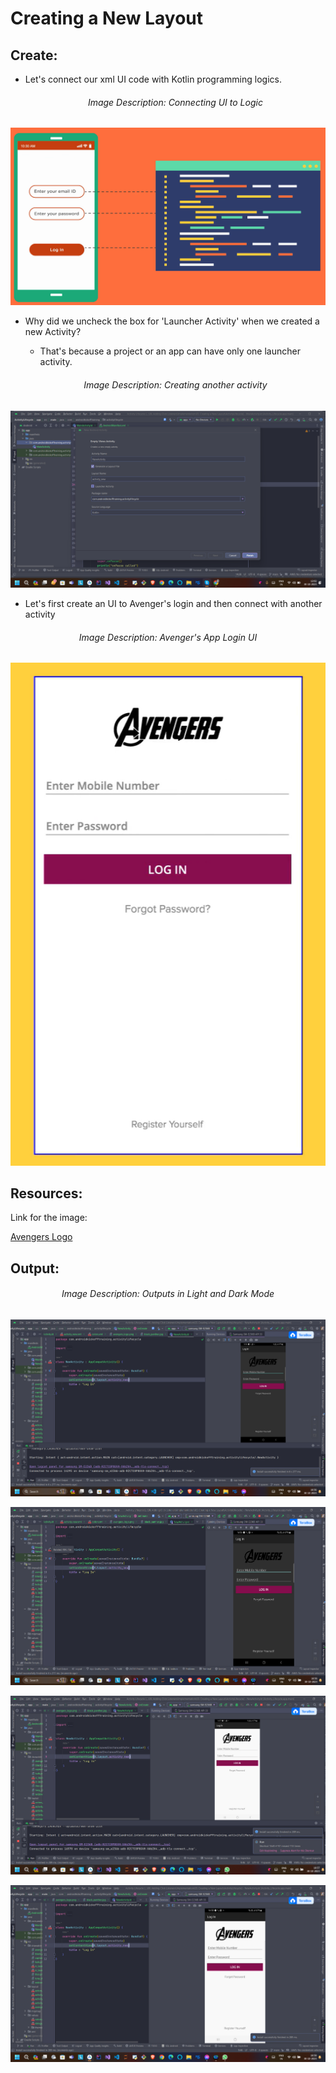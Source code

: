 # Creating a New Layout

## Create:

 - Let's connect our xml UI code with Kotlin programming logics.
   
     <h6 align = "center">  Image Description: Connecting UI to Logic </h6>


  <p align="center">
  <img src="https://github.com/Amit-Ashok-Swain/Android-Kick-Off/blob/main/images/Creating-a-New-Layout/01.png" alt="Image Description" />
       </p>


  
 - Why did we uncheck the box for 'Launcher Activity' when we created a new Activity?
   - That's because a project or an app can have only one launcher activity.

   <h6 align = "center">  Image Description: Creating another activity </h6>

 <p align="center">
  <img src="https://github.com/Amit-Ashok-Swain/Android-Kick-Off/blob/main/images/Creating-a-New-Layout/02.png" alt="Image Description" />
       </p>


    
 - Let's first create an UI to Avenger's login and then connect with another activity


 <h6 align = "center">  Image Description: Avenger's App Login UI </h6>

<p align="center">
  <img src="https://github.com/Amit-Ashok-Swain/Android-Kick-Off/blob/main/images/Creating-a-New-Layout/03.png" alt="Image Description" />
       </p>


## Resources:

Link for the image:

[Avengers Logo](https://trainings.internshala.com/uploads/android/content_media/Avengers_Logo.png)
  

## Output:

<h6 align = "center">  Image Description: Outputs in Light and Dark Mode </h6>


  <p align="center">
  <img src="https://github.com/Amit-Ashok-Swain/Android-Kick-Off/blob/main/images/Creating-a-New-Layout/Outputs/01.png" alt="Image Description" />
       </p>

  <p align="center">
  <img src="https://github.com/Amit-Ashok-Swain/Android-Kick-Off/blob/main/images/Creating-a-New-Layout/Outputs/02.png" alt="Image Description" />
       </p>

  <p align="center">
  <img src="https://github.com/Amit-Ashok-Swain/Android-Kick-Off/blob/main/images/Creating-a-New-Layout/Outputs/03.png" alt="Image Description" />
       </p>


  <p align="center">
  <img src="https://github.com/Amit-Ashok-Swain/Android-Kick-Off/blob/main/images/Creating-a-New-Layout/Outputs/04.png" alt="Image Description" />
       </p>
    